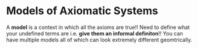 # Models of Axiomatic Systems

A **model** is a context in which all the axioms are true!! Need to define what your undefined terms are i.e. **give them an informal definiton**!! You can have multiple models all of which can look extremely different geomtrically.